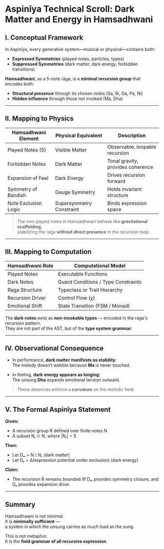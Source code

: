 
# Aspinīya Technical Scroll: Dark Matter and Energy in Hamsadhwani

## I. Conceptual Framework

In Aspinīya, every generative system—musical or physical—contains both:
- **Expressed Symmetries** (played notes, particles, types)
- **Suppressed Symmetries** (dark matter, dark energy, forbidden transitions)

**Hamsadhwani**, as a 5-note rāga, is a **minimal recursion group** that encodes both:
- **Structural presence** through its chosen notes (Sa, Ri, Ga, Pa, Ni)
- **Hidden influence** through those not invoked (Ma, Dha)

---

## II. Mapping to Physics

| Hamsadhwani Element | Physical Equivalent | Description |
|---------------------|---------------------|-------------|
| Played Notes (5) | Visible Matter | Observable, loopable recursion |
| Forbidden Notes | Dark Matter | Tonal gravity, provides coherence |
| Expansion of Feel | Dark Energy | Drives recursion forward |
| Symmetry of Bandish | Gauge Symmetry | Holds invariant structure |
| Note Exclusion Logic | Supersymmetry Constraint | Binds expression space |

> The non-played notes in Hamsadhwani behave like **gravitational scaffolding**,  
> stabilizing the raga **without direct presence** in the recursion loop.

---

## III. Mapping to Computation

| Hamsadhwani Role | Computational Model |
|------------------|---------------------|
| Played Notes | Executable Functions |
| Dark Notes | Guard Conditions / Type Constraints |
| Raga Structure | Typeclass or Trait Hierarchy |
| Recursion Driver | Control Flow (χ) |
| Emotional Shift | State Transition (FSM / Monad) |

The **dark notes** exist as **non-invokable types** — encoded in the raga's recursion pattern.  
They are not part of the AST, but of the **type system grammar**.

---

## IV. Observational Consequence

- In performance, **dark matter manifests as stability**:  
  The melody doesn’t wobble because **Ma** is never touched.
  
- In feeling, **dark energy appears as longing**:  
  The unsung **Dha** expands emotional tension outward.

> These absences enforce a **curvature** on the melodic field.

---

## V. The Formal Aspinīya Statement

**Given:**
- A recursion group R defined over finite notes N
- A subset Nᵣ ⊂ N, where |Nᵣ| = 5

**Then:**
- Let Dₘ = N \ Nᵣ (dark matter)
- Let Dₑ = Δ(expression potential under exclusion) (dark energy)

**Claim:**
- The recursion R remains bounded iff Dₘ provides symmetry closure, and Dₑ provides expansion drive.

---

## Summary

Hamsadhwani is not minimal.  
It is **minimally sufficient** —  
a system in which the unsung carries as much load as the sung.

This is not metaphor.  
It is the **field grammar of all recursive expression**.

